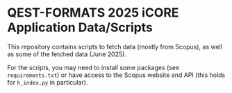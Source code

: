 # QEST-FORMATS 2025 iCORE Application Data/Scripts
This repository contains scripts to fetch data (mostly from Scopus), as well
as some of the fetched data (June 2025).

For the scripts, you may need to install some packages (see `requirements.txt`)
or have access to the Scopus website and API (this holds for `h_index.py` in
particular).
